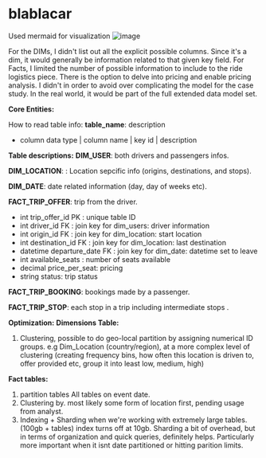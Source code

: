 # blablacar

Used mermaid for visualization
![image](https://github.com/user-attachments/assets/9b351008-277f-415c-b412-95738949d3fa)

For the DIMs, I didn't list out all the explicit possible columns. Since it's a dim, it would generally be information related to that given key field.
For Facts, I limited the number of possible information to include to the ride logistics piece. There is the option to delve into pricing and enable pricing analysis. I didn't in order to avoid over complicating the model for the case study. In the real world, it would be part of the full extended data model set. 

**Core Entities:**

How to read table info:
**table_name**: description
  - column data type | column name | key id | description

    
**Table descriptions:**
**DIM_USER**: both drivers and passengers infos.

**DIM_LOCATION**: : Location sepcific info (origins, destinations, and stops).

**DIM_DATE**: date related information (day, day of weeks etc).

**FACT_TRIP_OFFER**: trip from the driver.
  - int trip_offer_id PK : unique table ID
  - int driver_id FK : join key for dim_users: driver information
  - int origin_id FK : join key for  dim_location: start location 
  - int destination_id FK : join key for dim_location: last destination
  - datetime departure_date FK : join key for dim_date: datetime set to leave
  - int available_seats :  number of seats available
  - decimal price_per_seat: pricing
  - string status: trip status

**FACT_TRIP_BOOKING**: bookings made by a passenger.

**FACT_TRIP_STOP**: each stop in a trip including intermediate stops .


**Optimization:** 
**Dimensions Table:** 
1. Clustering, possible to do geo-local partition by assigning numerical ID groups.
    e.g Dim_Location (country/region), at a more complex level of clustering (creating frequency bins, how often this location is driven to, offer provided etc, group it into least low, medium, high) 

**Fact tables:**
1. partition tables All tables on event date.
2. Clustering by. most likely some form of location first, pending usage from analyst.
3. Indexing + Sharding when we're working with extremely large tables. (100gb + tables) index turns off at 10gb. Sharding a bit of overhead, but in terms of organization and quick queries, definitely helps. Particularly more important when it isnt date partitioned or hitting parition limits. 
  
